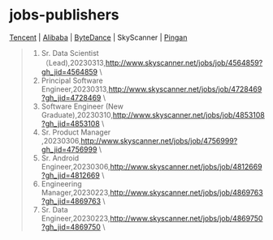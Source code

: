 # jobs-publishers 
[Tencent](Tencent.md) | [Alibaba](Alibaba.md) | [ByteDance](ByteDance.md) | SkyScanner | [Pingan](Pingan.md)
>1. Sr. Data Scientist （Lead),20230313,http://www.skyscanner.net/jobs/job/4564859?gh_jid=4564859 \ 
>2. Principal Software Engineer,20230313,http://www.skyscanner.net/jobs/job/4728469?gh_jid=4728469 \ 
>3. Software Engineer (New Graduate),20230310,http://www.skyscanner.net/jobs/job/4853108?gh_jid=4853108 \ 
>4. Sr. Product Manager ,20230306,http://www.skyscanner.net/jobs/job/4756999?gh_jid=4756999 \ 
>5. Sr. Android Engineer,20230306,http://www.skyscanner.net/jobs/job/4812669?gh_jid=4812669 \ 
>6. Engineering Manager,20230223,http://www.skyscanner.net/jobs/job/4869763?gh_jid=4869763 \ 
>7. Sr. Data Engineer,20230223,http://www.skyscanner.net/jobs/job/4869750?gh_jid=4869750 \ 
